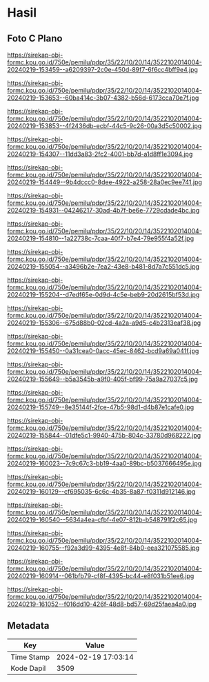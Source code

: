 # Hasil

## Foto C Plano

https://sirekap-obj-formc.kpu.go.id/750e/pemilu/pdpr/35/22/10/20/14/3522102014004-20240219-153459--a6209397-2c0e-450d-89f7-6f6cc4bff9e4.jpg

https://sirekap-obj-formc.kpu.go.id/750e/pemilu/pdpr/35/22/10/20/14/3522102014004-20240219-153653--60ba414c-3b07-4382-b56d-6173cca70e7f.jpg

https://sirekap-obj-formc.kpu.go.id/750e/pemilu/pdpr/35/22/10/20/14/3522102014004-20240219-153853--4f2436db-ecbf-44c5-9c26-00a3d5c50002.jpg

https://sirekap-obj-formc.kpu.go.id/750e/pemilu/pdpr/35/22/10/20/14/3522102014004-20240219-154307--11dd3a83-2fc2-4001-bb7d-a1d8ff1e3094.jpg

https://sirekap-obj-formc.kpu.go.id/750e/pemilu/pdpr/35/22/10/20/14/3522102014004-20240219-154449--9b4dccc0-8dee-4922-a258-28a0ec9ee741.jpg

https://sirekap-obj-formc.kpu.go.id/750e/pemilu/pdpr/35/22/10/20/14/3522102014004-20240219-154931--04246217-30ad-4b7f-be6e-7729cdade4bc.jpg

https://sirekap-obj-formc.kpu.go.id/750e/pemilu/pdpr/35/22/10/20/14/3522102014004-20240219-154810--1a22738c-7caa-40f7-b7e4-79e955f4a52f.jpg

https://sirekap-obj-formc.kpu.go.id/750e/pemilu/pdpr/35/22/10/20/14/3522102014004-20240219-155054--a3496b2e-7ea2-43e8-b481-8d7a7c551dc5.jpg

https://sirekap-obj-formc.kpu.go.id/750e/pemilu/pdpr/35/22/10/20/14/3522102014004-20240219-155204--d7edf65e-0d9d-4c5e-beb9-20d2615bf53d.jpg

https://sirekap-obj-formc.kpu.go.id/750e/pemilu/pdpr/35/22/10/20/14/3522102014004-20240219-155306--675d88b0-02cd-4a2a-a9d5-c4b2313eaf38.jpg

https://sirekap-obj-formc.kpu.go.id/750e/pemilu/pdpr/35/22/10/20/14/3522102014004-20240219-155450--0a31cea0-0acc-45ec-8462-bcd9a69a041f.jpg

https://sirekap-obj-formc.kpu.go.id/750e/pemilu/pdpr/35/22/10/20/14/3522102014004-20240219-155649--b5a3545b-a9f0-405f-bf99-75a9a27037c5.jpg

https://sirekap-obj-formc.kpu.go.id/750e/pemilu/pdpr/35/22/10/20/14/3522102014004-20240219-155749--8e35144f-2fce-47b5-98d1-d4b87e1cafe0.jpg

https://sirekap-obj-formc.kpu.go.id/750e/pemilu/pdpr/35/22/10/20/14/3522102014004-20240219-155844--01dfe5c1-9940-475b-804c-33780d968222.jpg

https://sirekap-obj-formc.kpu.go.id/750e/pemilu/pdpr/35/22/10/20/14/3522102014004-20240219-160023--7c9c67c3-bb19-4aa0-89bc-b5037666495e.jpg

https://sirekap-obj-formc.kpu.go.id/750e/pemilu/pdpr/35/22/10/20/14/3522102014004-20240219-160129--cf695035-6c6c-4b35-8a87-f0311d912146.jpg

https://sirekap-obj-formc.kpu.go.id/750e/pemilu/pdpr/35/22/10/20/14/3522102014004-20240219-160540--5634a4ea-cfbf-4e07-812b-b548791f2c65.jpg

https://sirekap-obj-formc.kpu.go.id/750e/pemilu/pdpr/35/22/10/20/14/3522102014004-20240219-160755--f92a3d99-4395-4e8f-84b0-eea321075585.jpg

https://sirekap-obj-formc.kpu.go.id/750e/pemilu/pdpr/35/22/10/20/14/3522102014004-20240219-160914--061bfb79-cf8f-4395-bc44-e8f031b51ee6.jpg

https://sirekap-obj-formc.kpu.go.id/750e/pemilu/pdpr/35/22/10/20/14/3522102014004-20240219-161052--f016dd10-426f-48d8-bd57-69d25faea4a0.jpg


## Metadata

| Key        | Value               |
| ---------- | ------------------- |
| Time Stamp | 2024-02-19 17:03:14 |
| Kode Dapil | 3509                |



